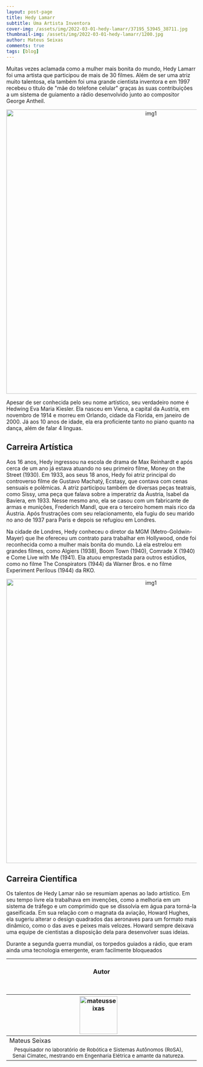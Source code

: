 ```yaml
---
layout: post-page
title: Hedy Lamarr
subtitle: Uma Artista Inventora
cover-img: /assets/img/2022-03-01-hedy-lamarr/37195_53945_38711.jpg
thumbnail-img: /assets/img/2022-03-01-hedy-lamarr/1200.jpg
author: Mateus Seixas
comments: true
tags: [blog]
---
```


Muitas vezes aclamada como a mulher mais bonita do mundo, Hedy Lamarr foi uma artista que participou de mais de 30 filmes. Além de ser uma atriz muito talentosa, ela também foi uma grande cientista inventora e em 1997 recebeu o título de "mãe do telefone celular" graças às suas contribuições a um sistema de guiamento a rádio desenvolvido junto ao compositor George Antheil.
<center>
  <img src="{{ 'assets/img/2022-03-01-hedy-lamarr/1440_hedy-lamarr-9b80a8f0.jpg' | relative_url }}" width="750" text-align=center alt="img1" />
</center>

Apesar de ser conhecida pelo seu nome artístico, seu verdadeiro nome é Hedwing Eva Maria Kiesler. Ela nasceu em Viena, a capital da Austria, em novembro de 1914 e morreu em Orlando, cidade da Florida, em janeiro de 2000. Já aos 10 anos de idade, ela era proficiente tanto no piano quanto na dança, além de falar 4 linguas. 

## Carreira Artística

Aos 16 anos, Hedy ingressou na escola de drama de Max Reinhardt e após cerca de um ano já estava atuando no seu primeiro filme, Money on the Street (1930). Em 1933, aos seus 18 anos, Hedy foi atriz principal do controverso filme de Gustavo Machatý, Ecstasy, que contava com cenas sensuais e polêmicas. A atriz participou também de diversas peças teatrais, como Sissy, uma peça que falava sobre a imperatriz da Áustria, Isabel da Baviera, em 1933. Nesse mesmo ano, ela se casou com um fabricante de armas e munições, Frederich Mandl, que era o terceiro homem mais rico da Áustria. Após frustrações com seu relacionamento, ela fugiu do seu marido no ano de 1937 para Paris e depois se refugiou em Londres. 

Na cidade de Londres, Hedy conheceu o diretor da MGM (Metro-Goldwin-Mayer) que lhe ofereceu um contrato para trabalhar em Hollywood, onde foi reconhecida como a mulher mais bonita do mundo. Lá ela estrelou em grandes filmes, como Algiers (1938), Boom Town (1940), Comrade X (1940) e Come Live with Me (1941). Ela atuou emprestada para outros estúdios, como no filme The Conspirators (1944) da Warner Bros. e no filme Experiment Perilous (1944) da RKO.

<center>
  <img src="{{ 'assets/img/2022-03-01-hedy-lamarr/Hedy-Lamarr-John-Hodiak-A-Lady-Without.jpg' | relative_url }}" width="750" text-align=center alt="img1" />
</center>

## Carreira Científica

Os talentos de Hedy Lamar não se resumiam apenas ao lado artístico. Em seu tempo livre ela trabalhava em invenções, como a melhoria em um sistema de tráfego e um comprimido que se dissolvia em água para torná-la gaseificada. Em sua relação com o magnata da aviação, Howard Hughes, ela sugeriu alterar o design quadrados das aeronaves para um formato mais dinâmico, como o das aves e peixes mais velozes. Howard sempre deixava uma equipe de cientistas a disposição dela para desenvolver suas ideias.

Durante a segunda guerra mundial, os torpedos guiados a rádio, que eram ainda uma tecnologia emergente, eram facilmente bloqueados

<hr>

<!-- autor -->
<center><h3 class="post-title">Autor</h3><br/></center>
<div class="row">
  <div class="col-xl-auto offset-xl-0 col-lg-4 offset-lg-0 center">
    <table class="table-borderless highlight">
      <thead>
        <tr>
          <th><img src="{{ 'assets/img/people/mateusseixas-1.png' | relative_url }}" width="100" alt="mateusseixas" class="img-fluid rounded-circle" /></th>
        </tr>
      </thead>
      <tbody>
        <tr class="font-weight-bolder" style="text-align: center margin-top: 0">
          <td>Mateus Seixas</td>
        </tr>
        <tr style="text-align: center" >
          <td style="vertical-align: top"><small>Pesquisador no laboratório de Robótica e Sistemas Autônomos (RoSA), Senai Cimatec, mestrando em Engenharia Elétrica e amante da natureza.</small></td>
          <td></td>
        </tr>
      </tbody>
    </table>
  </div>
</div>

<br>